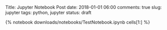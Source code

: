 Title: Jupyter Notebook Post
date: 2018-01-01 06:00
comments: true
slug: jupyter
tags: python, jupyter
status: draft


{% notebook downloads/notebooks/TestNotebook.ipynb cells[1:] %}
